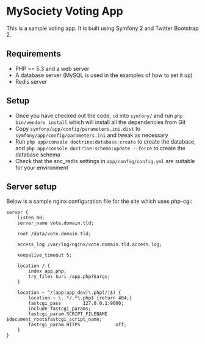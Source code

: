 # MySociety Voting App
This is a sample voting app. It is built using Symfony 2 and Twitter Bootstrap 2.

## Requirements
* PHP >= 5.3 and a web server
* A database server (MySQL is used in the examples of how to set it up)
* Redis server

## Setup
* Once you have checked out the code, `cd` into `symfony/` and run `php bin/vendors install` which will install all the dependencies from Git
* Copy `symfony/app/config/parameters.ini.dist` to `symfony/app/config/parameters.ini` and tweak as necessary
* Run `php app/console doctrine:database:create` to create the database, and `php app/console doctrine:schema:update --force` to create the database schema
* Check that the snc\_redis settings in `app/config/config.yml` are suitable for your environment

## Server setup
Below is a sample nginx configuration file for the site which uses php-cgi:

```
server {
    listen 80;
    server_name vote.domain.tld;

    root /data/vote.domain.tld;

    access_log /var/log/nginx/vote.domain.tld.access.log;

    keepalive_timeout 5;

    location / {
        index app.php;
        try_files $uri /app.php?$args;
    }

    location ~ ^/(app|app_dev)\.php(/|$) {
        location ~ \..*/.*\.php$ {return 404;}
        fastcgi_pass        127.0.0.1:9000;
        include fastcgi_params;
        fastcgi_param SCRIPT_FILENAME   $document_root$fastcgi_script_name;
        fastcgi_param HTTPS             off;
    }
}
```
